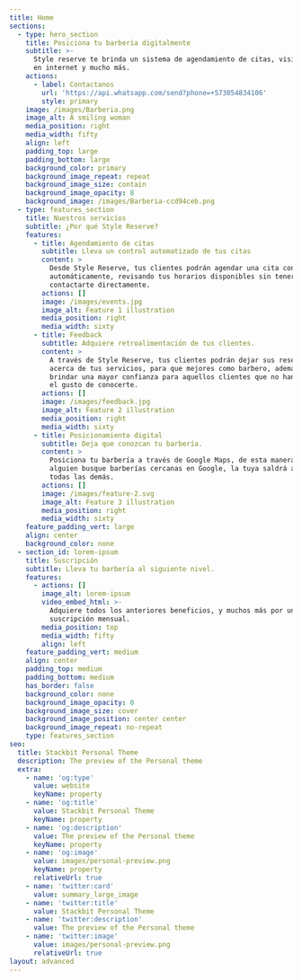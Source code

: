 ```yaml
---
title: Home
sections:
  - type: hero_section
    title: Posiciona tu barbería digitalmente
    subtitle: >-
      Style reserve te brinda un sistema de agendamiento de citas, visibilidad
      en internet y mucho más.
    actions:
      - label: Contactanos
        url: 'https://api.whatsapp.com/send?phone=+573054834106'
        style: primary
    image: /images/Barberia.png
    image_alt: A smiling woman
    media_position: right
    media_width: fifty
    align: left
    padding_top: large
    padding_bottom: large
    background_color: primary
    background_image_repeat: repeat
    background_image_size: contain
    background_image_opacity: 8
    background_image: /images/Barberia-ccd94ceb.png
  - type: features_section
    title: Nuestros servicios
    subtitle: ¿Por qué Style Reserve?
    features:
      - title: Agendamiento de citas
        subtitle: Lleva un control automatizado de tus citas
        content: >
          Desde Style Reserve, tus clientes podrán agendar una cita contigo
          automáticamente, revisando tus horarios disponibles sin tener que
          contactarte directamente.
        actions: []
        image: /images/events.jpg
        image_alt: Feature 1 illustration
        media_position: right
        media_width: sixty
      - title: Feedback
        subtitle: Adquiere retroalimentación de tus clientes.
        content: >
          A través de Style Reserve, tus clientes podrán dejar sus reseñas
          acerca de tus servicios, para que mejores como barbero, además de
          brindar una mayor confianza para aquellos clientes que no han tenido
          el gusto de conocerte.
        actions: []
        image: /images/feedback.jpg
        image_alt: Feature 2 illustration
        media_position: right
        media_width: sixty
      - title: Posicionamiento digital
        subtitle: Deja que conozcan tu barbería.
        content: >
          Posiciona tu barbería a través de Google Maps, de esta manera cuando
          alguien busque barberías cercanas en Google, la tuya saldrá antes que
          todas las demás.
        actions: []
        image: /images/feature-2.svg
        image_alt: Feature 3 illustration
        media_position: right
        media_width: sixty
    feature_padding_vert: large
    align: center
    background_color: none
  - section_id: lorem-ipsum
    title: Suscripción
    subtitle: Lleva tu barbería al siguiente nivel.
    features:
      - actions: []
        image_alt: lorem-ipsum
        video_embed_html: >-
          Adquiere todos los anteriores beneficios, y muchos más por una pequeña
          suscripción mensual.
        media_position: top
        media_width: fifty
        align: left
    feature_padding_vert: medium
    align: center
    padding_top: medium
    padding_bottom: medium
    has_border: false
    background_color: none
    background_image_opacity: 0
    background_image_size: cover
    background_image_position: center center
    background_image_repeat: no-repeat
    type: features_section
seo:
  title: Stackbit Personal Theme
  description: The preview of the Personal theme
  extra:
    - name: 'og:type'
      value: website
      keyName: property
    - name: 'og:title'
      value: Stackbit Personal Theme
      keyName: property
    - name: 'og:description'
      value: The preview of the Personal theme
      keyName: property
    - name: 'og:image'
      value: images/personal-preview.png
      keyName: property
      relativeUrl: true
    - name: 'twitter:card'
      value: summary_large_image
    - name: 'twitter:title'
      value: Stackbit Personal Theme
    - name: 'twitter:description'
      value: The preview of the Personal theme
    - name: 'twitter:image'
      value: images/personal-preview.png
      relativeUrl: true
layout: advanced
---
```

